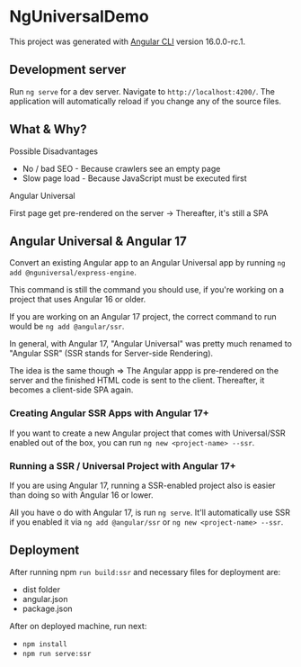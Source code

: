 # NgUniversalDemo

This project was generated with [Angular CLI](https://github.com/angular/angular-cli) version 16.0.0-rc.1.

## Development server

Run `ng serve` for a dev server. Navigate to `http://localhost:4200/`. The application will automatically reload if you change any
of the source files.

## What & Why?

Possible Disadvantages

* No / bad SEO - Because crawlers see an empty page
* Slow page load - Because JavaScript must be executed first

Angular Universal

First page get pre-rendered on the server -> Thereafter, it's still a SPA

## Angular Universal & Angular 17

Convert an existing Angular app to an Angular Universal app by running `ng add @nguniversal/express-engine`.

This command is still the command you should use, if you're working on a project that uses Angular 16 or older.

If you are working on an Angular 17 project, the correct command to run would be `ng add @angular/ssr`.

In general, with Angular 17, "Angular Universal" was pretty much renamed to "Angular SSR" (SSR stands for Server-side Rendering).

The idea is the same though => The Angular appp is pre-rendered on the server and the finished HTML code is sent to the client. Thereafter, it becomes a client-side SPA again.

### Creating Angular SSR Apps with Angular 17+

If you want to create a new Angular project that comes with Universal/SSR enabled out of the box, you can run `ng new <project-name> --ssr`.

### Running a SSR / Universal Project with Angular 17+

If you are using Angular 17, running a SSR-enabled project also is easier than doing so with Angular 16 or lower.

All you have o do with Angular 17, is run `ng serve`. It'll automatically use SSR if you enabled it via `ng add @angular/ssr` or `ng new <project-name> --ssr`.

## Deployment

After running npm `run build:ssr` and necessary files for deployment are:

* dist folder
* angular.json
* package.json

After on deployed machine, run next:

* `npm install`
* `npm run serve:ssr`
